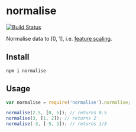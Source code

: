 # normalise

[![Build Status](https://travis-ci.org/javiercejudo/normalise.svg)](https://travis-ci.org/javiercejudo/normalise)

Normalise data to [0, 1], i.e. [feature scaling](http://en.wikipedia.org/wiki/Feature_scaling).

## Install

    npm i normalise

## Usage

```js
var normalise = require('normalise').normalise;

normalise(2.5, [0, 5]); // returns 0.5
normalise(3, [1, 2]); // returns 2
normalise(-3, [-5, 1]); // returns 1/3
```
